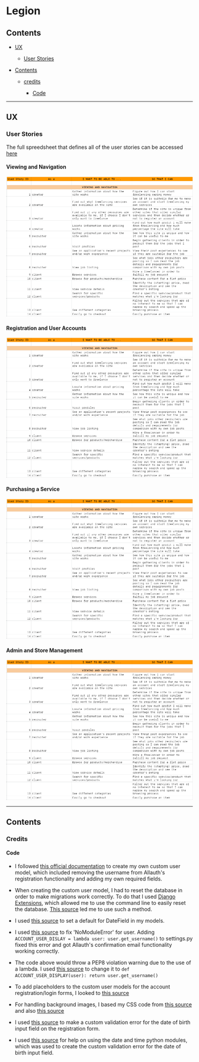 # Legion


## Contents 

- [UX](#ux)

    - [User Stories](#user-stories)

- [Contents](#contents)

    - [credits](#credits)

        - [Code](#code)



-----

## UX


### User Stories

The full spreedsheet that defines all of the user stories can be accessed [here](https://docs.google.com/spreadsheets/d/1KYb3yVm8IIQM_jBeD-Tyxuno-kC5TYOTrA6sQpfI36Y/edit?usp=sharing)

#### Viewing and Navigation

![User stories spreadsheet](documentation/media/user-stories-1.png)


#### Registration and User Accounts

![User stories spreadsheet](documentation/media/user-stories-1.png)


#### Purchasing a Service

![User stories spreadsheet](documentation/media/user-stories-1.png)


#### Admin and Store Management

![User stories spreadsheet](documentation/media/user-stories-1.png)


-----

## Contents


### Credits

#### Code

- I followed [this official documentation](https://docs.djangoproject.com/en/dev/topics/auth/customizing/#using-a-custom-user-model-when-starting-a-project) to create my own custom user model, which included removing the username from Allauth's registration functionality and adding my own required fields.

- When creating the custom user model, I had to reset the database in order to make migrations work correctly. To do that I used [Django Extensions](https://django-extensions.readthedocs.io/en/latest/), which allowed me to use the command line to easily reset the database. [This source](https://stackoverflow.com/questions/2289187/complete-django-db-reset) led me to use such a method.

- I used [this source](https://www.fullstackpython.com/django-utils-timezone-now-examples.html) to set a default for DateField in my models.

- I used [this source](https://github.com/Tivix/django-rest-auth/issues/261) to fix 'NoModuleError' for user. Adding `ACCOUNT_USER_DISLAY = lambda user: user.get_username()` to settings.py fixed this error and got Allauth's confirmation email functionality working correctly.

- The code above would throw a PEP8 violation warning due to the use of a lambda. I used [this source](https://stackoverflow.com/questions/25010167/e731-do-not-assign-a-lambda-expression-use-a-def) to change it to `def ACCOUNT_USER_DISPLAY(user): return user.get_username()`

- To add placeholders to the custom user models for the account registration/login forms, I looked to [this source](https://izziswift.com/how-do-i-add-a-placeholder-on-a-charfield-in-django/)

- For handling background images, I based my CSS code from [this source](https://www.sitepoint.com/css3-transform-background-image/) and also [this source](https://css-tricks.com/almanac/properties/b/background-position/)

- I used [this source](https://www.geeksforgeeks.org/custom-field-validations-in-django-models/) to make a custom validation error for the date of birth input field on the registration form.

- I used [this source](https://www.tutorialsrack.com/articles/205/how-to-get-the-year-month-and-day-from-a-datetime-in-python) for help on using the date and time python modules, which was used to create the custom validation error for the date of birth input field.